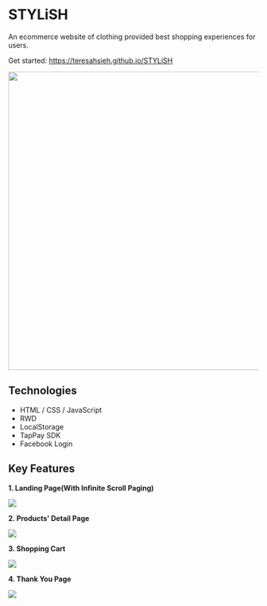 # STYLiSH

An ecommerce website of clothing provided best shopping experiences for users.

Get started: https://teresahsieh.github.io/STYLiSH

<img src="https://i.imgur.com/5eVky14.png" width="600">

## Technologies

- HTML / CSS / JavaScript
- RWD
- LocalStorage
- TapPay SDK
- Facebook Login

## Key Features

**1. Landing Page(With Infinite Scroll Paging)**

![](https://i.imgur.com/vdpK23A.gif)

**2. Products' Detail Page**

![](https://i.imgur.com/eqZPYH1.gif)

**3. Shopping Cart**

![](https://i.imgur.com/ODqQR4R.gif)

**4. Thank You Page**

![](https://i.imgur.com/cEaUXGV.jpg)
